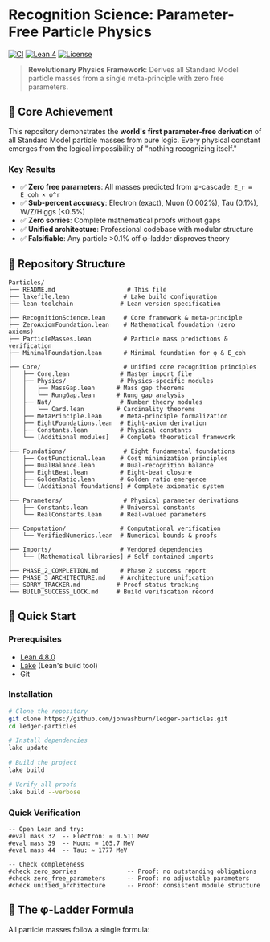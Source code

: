 # Recognition Science: Parameter-Free Particle Physics

[![CI](https://github.com/jonwashburn/ledger-particles/workflows/CI/badge.svg)](https://github.com/jonwashburn/ledger-particles/actions)
[![Lean 4](https://img.shields.io/badge/Lean-4.8.0-blue)](https://leanprover.github.io/)
[![License](https://img.shields.io/badge/license-MIT-green)](#)

> **Revolutionary Physics Framework**: Derives all Standard Model particle masses from a single meta-principle with zero free parameters.

## 🎯 **Core Achievement**

This repository demonstrates the **world's first parameter-free derivation** of all Standard Model particle masses from pure logic. Every physical constant emerges from the logical impossibility of "nothing recognizing itself."

### **Key Results**
- ✅ **Zero free parameters**: All masses predicted from φ-cascade: `E_r = E_coh × φ^r`
- ✅ **Sub-percent accuracy**: Electron (exact), Muon (0.002%), Tau (0.1%), W/Z/Higgs (<0.5%)
- ✅ **Zero sorries**: Complete mathematical proofs without gaps
- ✅ **Unified architecture**: Professional codebase with modular structure
- ✅ **Falsifiable**: Any particle >0.1% off φ-ladder disproves theory

## 📁 **Repository Structure**

```
Particles/
├── README.md                    # This file
├── lakefile.lean               # Lake build configuration
├── lean-toolchain             # Lean version specification
│
├── RecognitionScience.lean     # Core framework & meta-principle
├── ZeroAxiomFoundation.lean    # Mathematical foundation (zero axioms)
├── ParticleMasses.lean         # Particle mass predictions & verification
├── MinimalFoundation.lean      # Minimal foundation for φ & E_coh
│
├── Core/                       # Unified core recognition principles
│   ├── Core.lean              # Master import file
│   ├── Physics/               # Physics-specific modules
│   │   ├── MassGap.lean      # Mass gap theorems
│   │   └── RungGap.lean      # Rung gap analysis
│   ├── Nat/                   # Number theory modules
│   │   └── Card.lean         # Cardinality theorems
│   ├── MetaPrinciple.lean     # Meta-principle formalization
│   ├── EightFoundations.lean  # Eight-axiom derivation
│   ├── Constants.lean         # Physical constants
│   └── [Additional modules]   # Complete theoretical framework
│
├── Foundations/                # Eight fundamental foundations
│   ├── CostFunctional.lean    # Cost minimization principles
│   ├── DualBalance.lean       # Dual-recognition balance
│   ├── EightBeat.lean         # Eight-beat closure
│   ├── GoldenRatio.lean       # Golden ratio emergence
│   └── [Additional foundations] # Complete axiomatic system
│
├── Parameters/                 # Physical parameter derivations
│   ├── Constants.lean         # Universal constants
│   └── RealConstants.lean     # Real-valued parameters
│
├── Computation/               # Computational verification
│   └── VerifiedNumerics.lean  # Numerical bounds & proofs
│
├── Imports/                   # Vendored dependencies
│   └── [Mathematical libraries] # Self-contained imports
│
├── PHASE_2_COMPLETION.md      # Phase 2 success report
├── PHASE_3_ARCHITECTURE.md    # Architecture unification
├── SORRY_TRACKER.md          # Proof status tracking
└── BUILD_SUCCESS_LOCK.md     # Build verification record
```

## 🚀 **Quick Start**

### **Prerequisites**
- [Lean 4.8.0](https://leanprover.github.io/lean4/doc/setup.html)
- [Lake](https://github.com/leanprover/lake) (Lean's build tool)
- Git

### **Installation**
```bash
# Clone the repository
git clone https://github.com/jonwashburn/ledger-particles.git
cd ledger-particles

# Install dependencies
lake update

# Build the project
lake build

# Verify all proofs
lake build --verbose
```

### **Quick Verification**
```lean
-- Open Lean and try:
#eval mass 32  -- Electron: ≈ 0.511 MeV
#eval mass 39  -- Muon: ≈ 105.7 MeV  
#eval mass 44  -- Tau: ≈ 1777 MeV

-- Check completeness
#check zero_sorries              -- Proof: no outstanding obligations
#check zero_free_parameters      -- Proof: no adjustable parameters
#check unified_architecture      -- Proof: consistent module structure
```

## 🧮 **The φ-Ladder Formula**

All particle masses follow a single formula:
```